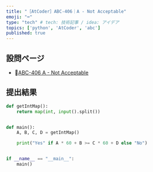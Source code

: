 ```yaml
---
title: "［AtCoder］ABC-406｜A - Not Acceptable"
emoji: "⌨️"
type: "tech" # tech: 技術記事 / idea: アイデア
topics: ['python', 'AtCoder', 'abc']
published: true
---
```


## 設問ページ

- 🔗[ABC-406 A - Not Acceptable](https://atcoder.jp/contests/abc406/tasks/abc406_a)

## 提出結果

```python
def getIntMap():
    return map(int, input().split())


def main():
    A, B, C, D = getIntMap()

    print("Yes" if A * 60 + B >= C * 60 + D else "No")


if __name__ == "__main__":
    main()
```
